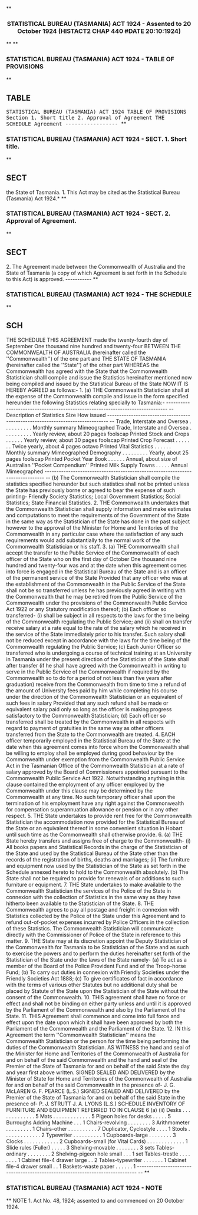 **<b>

### <center><name>STATISTICAL BUREAU (TASMANIA) ACT 1924 - Assented to 20 October 1924 (HISTACT2 CHAP 440 #DATE 20:10:1924) </name></center>
</b>** 
**<b>

### <name>STATISTICAL BUREAU (TASMANIA) ACT 1924 - TABLE OF PROVISIONS </name>
</b>** 

## TABLE
<tables> <tt><lf>                    STATISTICAL  BUREAU  (TASMANIA)  ACT  1924<lf> <lf>                              TABLE  OF  PROVISIONS<lf> Section<lf>   1\.        Short title<lf>   2\.        Approval of Agreement<lf> <lf>                                  THE  SCHEDULE<lf> <lf>                                    Agreement<lf> <lf>                                -----------------<lf> </lf></lf></lf></lf></lf></lf></lf></lf></lf></lf></lf></lf></lf></tt></tables>
**<b>

### <name>STATISTICAL BUREAU (TASMANIA) ACT 1924 - SECT. 1\. Short title. </name>
</b>** 

## SECT
<sect> the State of Tasmania.<lf>   1\. This Act may be cited as the Statistical Bureau (Tasmania) Act 1924.*<lf> </lf></lf></sect>
**<b>

### <name>STATISTICAL BUREAU (TASMANIA) ACT 1924 - SECT. 2\. Approval of Agreement. </name>
</b>** 

## SECT
<sect>   2\. The Agreement made between the Commonwealth of Australia and the State of Tasmania (a copy of which Agreement is set forth in the Schedule to this Act) is approved.<lf> <lf>                                   -----------<lf> </lf></lf></lf></sect>
**<b>

### <name>STATISTICAL BUREAU (TASMANIA) ACT 1924 - THE SCHEDULE </name>
</b>** 

## SCH
<sch> <lf>                                  THE  SCHEDULE<lf> <lf>   THIS AGREEMENT made the twenty-fourth day of September One thousand nine hundred and twenty-four BETWEEN THE COMMONWEALTH OF AUSTRALIA (hereinafter called the ''Commonwealth'') of the one part and THE STATE OF TASMANIA (hereinafter called the ''State'') of the other part<lf> <lf>   WHEREAS the Commonwealth has agreed with the State that the Commonwealth Statistician shalll compile and issue the Statistics hereinafter mentioned now being compiled and issued by the Statistical Bureau of the State<lf> <lf>   NOW IT IS HEREBY AGREED as follows:-<lf> <lf>   1\. (a) THE Commonwealth Statistician shall at the expense of the Commonwealth compile and issue in the form specified hereunder the following Statistics relating specially to Tasmania:- ------------------------------------------------------------------------------ -- <lf> Description of Statistics      Size                              How issued ------------------------------------------------------------------------------ -- <lf> Trade, Interstate and Oversea  . . . . . . . . . .   Monthly summary Mimeographed Trade, Interstate and Oversea  . . . . . . . . . .   Yearly review, about 20 pages<lf>                                foolscap                          Printed Stock and Crops  . . . . . .   Yearly review, about 30 pages<lf>                                foolscap                          Printed Crop Forecast  . . . . . . .   Twice yearly, about 4 pages<lf>                                octavo                            Printed Vital Statistics . . . . . .   Monthly summary                   Mimeographed Demography . . . . . . . . .   Yearly, about 25 pages foolscap   Printed Pocket Year Book . . . . . .   Annual, about size of<lf>                                Australian ''Pocket<lf>                                Compendium''                      Printed Milk Supply Towns  . . . . .   Annual                            Mimeographed ------------------------------------------------------------------------------ -- <lf> <lf>   (b) The Commonwealth Statistician shall compile the statistics specified hereunder but such statistics shall not be printed unless the State has previously borne or agreed to bear the expense of such printing-<lf>   Friendly Society Statistics;<lf>   Local Government Statistics;<lf>   Social Statistics;<lf>   State Financial Statistics.<lf> <lf>   2\. THE Commonwealth undertakes that the Commonwealth Statistician shall supply information and make estimates and computations to meet the requirements of the Government of the State in the same way as the Statistician of the State has done in the past subject however to the approval of the Minister for Home and Territories of the Commonwealth in any particular case where the satisfaction of any such requirements would add substantially to the normal work of the Commonwealth Statistician or his staff.<lf> <lf>   3\. (a) THE Commonwealth shall accept the transfer to the Public Service of the Commonwealth of each officer of the State who on the first day of October One thousand nine hundred and twenty-four was and at the date when this agreement comes into force is engaged in the Statistical Bureau of the State and is an officer of the permanent service of the State Provided that any officer who was at the establishment of the Commonwealth in the Public Service of the State shall not be so transferred unless he has previously agreed in writing with the Commonwealth that he may be retired from the Public Service of the Commonwealth under the provisions of the Commonwealth Public Service Act 1922 or any Statutory modification thereof;<lf> <lf>   (b) Each officer so transferred-<lf> <lf>    (i)  shall be subject in all respects to the laws for the time being of the Commonwealth regulating the Public Service; and<lf> <lf>   (ii)  shall on transfer receive salary at a rate equal to the rate of the salary which he received in the service of the State immediately prior to his transfer. Such salary shall not be reduced except in accordance with the laws for the time being of the Commonwealth regulating the Public Service;<lf> <lf>   (c) Each Junior Officer so transferred who is undergoing a course of technical training at an University in Tasmania under the present direction of the Statistician of the State shall after transfer (if he shall have agreed with the Commonwealth in writing to serve in the Public Service of the Commonwealth if required by the Commonwealth so to do for a period of not less than five years after graduation) receive from the Commonwealth from time to time a refund of the amount of University fees paid by him while completing his course under the direction of the Commonwealth Statistician or an equivalent of such fees in salary Provided that any such refund shall be made or equivalent salary paid only so long as the officer is making progress satisfactory to the Commonwealth Statistician;<lf> <lf>   (d) Each officer so transferred shall be treated by the Commonwealth in all respects with regard to payment of gratuities in the same way as other officers transferred from the State to the Commonwealth are treated.<lf> <lf>   4\. EACH officer temporarily employed in the Statistical Bureau of the State at the date when this agreement comes into force whom the Commonwealth shall be willing to employ shall be employed during good behaviour by the Commonwealth under exemption from the Commonwealth Public Service Act in the Tasmanian Office of the Commonwealth Statistician at a rate of salary approved by the Board of Commissioners appointed pursuant to the Commonwealth Public Service Act 1922\. Notwithstanding anything in this clause contained the employment of any officer employed by the Commonwealth under this clause may be determined by the Commonwealth at any time. No such temporary officer shall upon the termination of his employment have any right against the Commonwealth for compensation superannuation allowance or pension or in any other respect.<lf> <lf>   5\. THE State undertakes to provide rent free for the Commonwealth Statistician the accommodation now provided for the Statistical Bureau of the State or an equivalent thereof in some convenient situation in Hobart until such time as the Commonwealth shall otherwise provide.<lf> <lf>   6\. (a) THE State hereby transfers and assigns free of charge to the Commonwealth-<lf> <lf>    (i)  All books papers and Statistical Records in the charge of the Statistician of the State and used by the Statistical Bureau of the State other than the records of the registration of births, deaths and marriages;<lf> <lf>   (ii)  The furniture and equipment now used by the Statistician of the State as set forth in the Schedule annexed hereto<lf> to hold to the Commonwealth absolutely.<lf> <lf>   (b) The State shall not be required to provide for renewals of or additions to such furniture or equipment.<lf> <lf>   7\. THE State undertakes to make available to the Commonwealth Statistician the services of the Police of the State in connexion with the collection of Statistics in the same way as they have hitherto been available to the Statistician of the State.<lf> <lf>   8\. THE Commonwealth agrees to pay all postage and freight in connexion with Statistics collected by the Police of the State under this Agreement and to refund out-of-pocket expenses incurred by Police Officers in the collection of these Statistics. The Commonwealth Statistician will communicate directly with the Commissioner of Police of the State in reference to this matter.<lf> <lf>   9\. THE State may at its discretion appoint the Deputy Statistician of the Commonwealth for Tasmania to be Statistician of the State and as such to exercise the powers and to perform the duties hereinafter set forth of the Statistician of the State under the laws of the State namely-<lf> <lf>   (a)  To act as a member of the Board of the Police Provident Fund and of the Troop-horse Fund;<lf> <lf>   (b)  To carry out duties in connexion with Friendly Societies under the Friendly Societies Act 1888;<lf> <lf>   (c)  To give certificates of fact in accordance with the terms of various other Statutes<lf> but no additional duty shall be placed by Statute of the State upon the Statistician of the State without the consent of the Commonwealth.<lf> <lf>   10\. THIS agreement shall have no force or effect and shall not be binding on either party unless and until it is approved by the Parliament of the Commonwealth and also by the Parliament of the State.<lf> <lf>   11\. THIS Agreement shall commence and come into full force and effect upon the date upon which it shall have been approved by both the Parliament of the Commonwealth and the Parliament of the State.<lf> <lf>   12\. IN this Agreement the term ''Commonwealth Statistician'' means the Commonwealth Statistician or the person for the time being performing the duties of the Commonwealth Statistician.<lf> <lf>   AS WITNESS the hand and seal of the Minister for Home and Territories of the Commonwealth of Australia for and on behalf of the said Commonwealth and the hand and seal of the Premier of the State of Tasmania for and on behalf of the said State the day and year first above written.<lf> SIGNED  SEALED AND DELIVERED by the Minister of State for Home and Territories of the Commonwealth of Australia for and on behalf of the said Commonwealth in the presence of-<lf> <lf>    J.  G.  McLAREN                                          G. F. PEARCE (L.S.) <lf> SIGNED SEALED AND DELIVERED by the Premier of the State of Tasmania for and on behalf of the said State in the presence of-<lf> <lf>    P.  J.  STRUTT                                           J. A. LYONS (L.S.) <lf> <lf>                                     SCHEDULE<lf> <lf>  INVENTORY  OF  FURNITURE  AND  EQUIPMENT  REFERRED  TO  IN  CLAUSE 6 (a) (ii)<lf> Desks  . . . . . . . . . . . . .   5          Mats  . . . . . . . . . . . . . 5 Pigeon holes for desks . . . . .   5          Burroughs Adding Machine  . . .  1 Chairs-revolving . . . . . . . .   3          Arithmometer  . . . . . . . . .  1 Chairs-other . . . . . . . . . .   7          Duplicator, Cyclostyle  . . . .  1 Stools . . . . . . . . . . . . .   2          Typewriter  . . . . . . . . . .  1 Cupboards-large  . . . . . . . .   3          Clocks  . . . . . . . . . . . .  2 Cupboards-small (for Vital Cards) . . . . . . . . . . . . .   1 Slide rules (Fuller)  . . . . .  3 Shelving-movable . . . . . . . .   3 sets Tables-ordinary . . . . . . . .  2 Shelving-pigeon hole small . . .   1 set Tables-trestle  . . . . . . . .  1 Cabinet file-4 drawer large  . .   2 Tables-typewriter . . . . . . .  1 Cabinet file-4 drawer small  . .   1 Baskets-waste paper . . . . . .  1<lf> ------------------------------------------------------------------------------ -- <lf> </lf></lf></lf></lf></lf></lf></lf></lf></lf></lf></lf></lf></lf></lf></lf></lf></lf></lf></lf></lf></lf></lf></lf></lf></lf></lf></lf></lf></lf></lf></lf></lf></lf></lf></lf></lf></lf></lf></lf></lf></lf></lf></lf></lf></lf></lf></lf></lf></lf></lf></lf></lf></lf></lf></lf></lf></lf></lf></lf></lf></lf></lf></lf></lf></lf></lf></lf></lf></lf></lf></lf></lf></lf></lf></lf></lf></lf></lf></lf></lf></lf></lf></lf></sch>
**<b>

### <name>STATISTICAL BUREAU (TASMANIA) ACT 1924 - NOTE </name>
</b>** <lf>                                       NOTE<lf> 1\.  Act No. 48, 1924; assented to and commenced on 20 October 1924\. </lf></lf>
